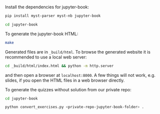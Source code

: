 Install the dependencies for jupyter-book:
```sh
pip install myst-parser myst-nb jupyter-book
```

```sh
cd jupyter-book
```

To generate the jupyter-book HTML:
```sh
make
```

Generated files are in `_build/html`. To browse the generated website it is
recommended to use a local web server:

```sh
cd _build/html/index.html && python -m http.server
```

and then open a browser at `localhost:8000`. A few things will not work, e.g.
slides, if you open the HTML files in a web browser directly.

To generate the quizzes without solution from our private repo:
```sh
cd jupyter-book

python convert_exercises.py <private-repo-jupyter-book-folder> .
```
